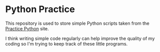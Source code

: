 # Python Practice
This repository is used to store simple Python scripts taken from the [Practice Python](https://www.practicepython.org/) site.

I think writing simple code regularly can help improve the quality of my coding so I'm trying to keep track of these little programs.